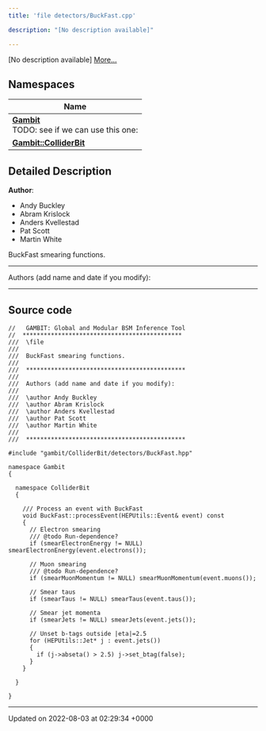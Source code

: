 ```yaml
---
title: 'file detectors/BuckFast.cpp'

description: "[No description available]"

---
```







[No description available] [More...](#detailed-description)

## Namespaces

| Name           |
| -------------- |
| **[Gambit](/documentation/code/main/namespaces/namespacegambit/)** <br>TODO: see if we can use this one:  |
| **[Gambit::ColliderBit](/documentation/code/main/namespaces/namespacegambit_1_1colliderbit/)**  |

## Detailed Description


**Author**: 

  * Andy Buckley 
  * Abram Krislock 
  * Anders Kvellestad 
  * Pat Scott 
  * Martin White


BuckFast smearing functions.



------------------

Authors (add name and date if you modify):



------------------




## Source code

```
//   GAMBIT: Global and Modular BSM Inference Tool
//  *********************************************
///  \file
///
///  BuckFast smearing functions.
///
///  *********************************************
///
///  Authors (add name and date if you modify):
///
///  \author Andy Buckley
///  \author Abram Krislock
///  \author Anders Kvellestad
///  \author Pat Scott
///  \author Martin White
///
///  *********************************************

#include "gambit/ColliderBit/detectors/BuckFast.hpp"

namespace Gambit
{

  namespace ColliderBit
  {

    /// Process an event with BuckFast
    void BuckFast::processEvent(HEPUtils::Event& event) const
    {
      // Electron smearing
      /// @todo Run-dependence?
      if (smearElectronEnergy != NULL) smearElectronEnergy(event.electrons());

      // Muon smearing
      /// @todo Run-dependence?
      if (smearMuonMomentum != NULL) smearMuonMomentum(event.muons());

      // Smear taus
      if (smearTaus != NULL) smearTaus(event.taus());

      // Smear jet momenta
      if (smearJets != NULL) smearJets(event.jets());

      // Unset b-tags outside |eta|=2.5
      for (HEPUtils::Jet* j : event.jets())
      {
        if (j->abseta() > 2.5) j->set_btag(false);
      }
    }

  }

}
```


-------------------------------

Updated on 2022-08-03 at 02:29:34 +0000
